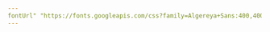```yaml
---
fontUrl" "https://fonts.googleapis.com/css?family=Algereya+Sans:400,4001,700|Source+Code+Pro:400,700"
---
```

